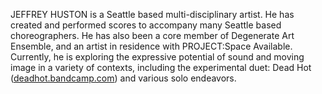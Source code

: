JEFFREY HUSTON is a Seattle based multi-disciplinary artist. He has created and performed scores to accompany many Seattle based choreographers. He has also been a core member of Degenerate Art Ensemble, and an artist in residence with PROJECT:Space Available. Currently, he is exploring the expressive potential of sound and moving image in a variety of contexts, including the experimental duet: Dead Hot ([deadhot.bandcamp.com](deadhot.bandcamp.com "http://deadhot.bandcamp.com")) and various solo endeavors. 